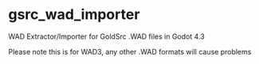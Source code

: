 # gsrc_wad_importer
WAD Extractor/Importer for GoldSrc .WAD files in Godot 4.3

Please note this is for WAD3, any other .WAD formats will cause problems
